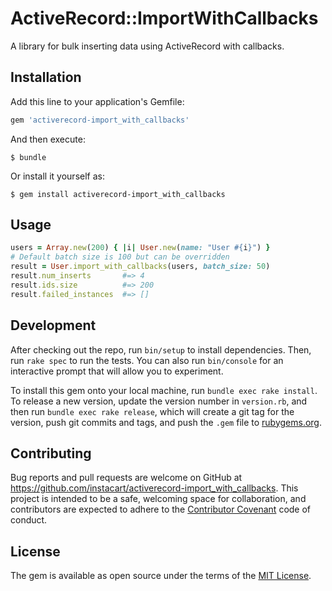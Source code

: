 # ActiveRecord::ImportWithCallbacks

A library for bulk inserting data using ActiveRecord with callbacks.

## Installation

Add this line to your application's Gemfile:

```ruby
gem 'activerecord-import_with_callbacks'
```

And then execute:

    $ bundle

Or install it yourself as:

    $ gem install activerecord-import_with_callbacks

## Usage

```ruby
users = Array.new(200) { |i| User.new(name: "User #{i}") }
# Default batch size is 100 but can be overridden
result = User.import_with_callbacks(users, batch_size: 50)
result.num_inserts       #=> 4
result.ids.size          #=> 200
result.failed_instances  #=> []
```

## Development

After checking out the repo, run `bin/setup` to install dependencies. Then, run
`rake spec` to run the tests. You can also run `bin/console` for an interactive
prompt that will allow you to experiment.

To install this gem onto your local machine, run `bundle exec rake install`. To
release a new version, update the version number in `version.rb`, and then run
`bundle exec rake release`, which will create a git tag for the version, push
git commits and tags, and push the `.gem` file to
[rubygems.org](https://rubygems.org).

## Contributing

Bug reports and pull requests are welcome on GitHub at
https://github.com/instacart/activerecord-import_with_callbacks. This project
is intended to be a safe, welcoming space for collaboration, and contributors
are expected to adhere to the [Contributor
Covenant](http://contributor-covenant.org) code of conduct.

## License

The gem is available as open source under the terms of the [MIT
License](http://opensource.org/licenses/MIT).
